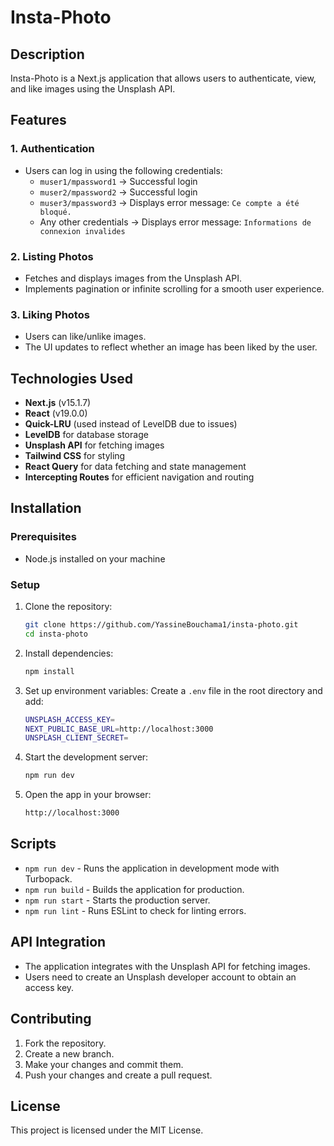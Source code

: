 # Insta-Photo

## Description
Insta-Photo is a Next.js application that allows users to authenticate, view, and like images using the Unsplash API.

## Features

### 1. Authentication
- Users can log in using the following credentials:
  - `muser1/mpassword1` → Successful login
  - `muser2/mpassword2` → Successful login
  - `muser3/mpassword3` → Displays error message: `Ce compte a été bloqué.`
  - Any other credentials → Displays error message: `Informations de connexion invalides`

### 2. Listing Photos
- Fetches and displays images from the Unsplash API.
- Implements pagination or infinite scrolling for a smooth user experience.

### 3. Liking Photos
- Users can like/unlike images.
- The UI updates to reflect whether an image has been liked by the user.

## Technologies Used
- **Next.js** (v15.1.7)
- **React** (v19.0.0)
- **Quick-LRU** (used instead of LevelDB due to issues)
- **LevelDB** for database storage
- **Unsplash API** for fetching images
- **Tailwind CSS** for styling
- **React Query** for data fetching and state management
- **Intercepting Routes** for efficient navigation and routing

## Installation

### Prerequisites
- Node.js installed on your machine

### Setup
1. Clone the repository:
   ```sh
   git clone https://github.com/YassineBouchama1/insta-photo.git
   cd insta-photo
   ```
2. Install dependencies:
   ```sh
   npm install
   ```
3. Set up environment variables:
   Create a `.env` file in the root directory and add:
   ```sh
   UNSPLASH_ACCESS_KEY=
   NEXT_PUBLIC_BASE_URL=http://localhost:3000
   UNSPLASH_CLIENT_SECRET=
   ```
4. Start the development server:
   ```sh
   npm run dev
   ```
5. Open the app in your browser:
   ```sh
   http://localhost:3000
   ```

## Scripts
- `npm run dev` - Runs the application in development mode with Turbopack.
- `npm run build` - Builds the application for production.
- `npm run start` - Starts the production server.
- `npm run lint` - Runs ESLint to check for linting errors.

## API Integration
- The application integrates with the Unsplash API for fetching images.
- Users need to create an Unsplash developer account to obtain an access key.

## Contributing
1. Fork the repository.
2. Create a new branch.
3. Make your changes and commit them.
4. Push your changes and create a pull request.

## License
This project is licensed under the MIT License.

